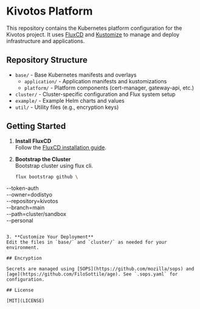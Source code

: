 # Kivotos Platform

This repository contains the Kubernetes platform configuration for the Kivotos project. It uses [FluxCD](https://fluxcd.io/) and [Kustomize](https://kustomize.io/) to manage and deploy infrastructure and applications.

## Repository Structure

- `base/` - Base Kubernetes manifests and overlays
  - `application/` - Application manifests and kustomizations
  - `platform/` - Platform components (cert-manager, gateway-api, etc.)
- `cluster/` - Cluster-specific configuration and Flux system setup
- `example/` - Example Helm charts and values
- `util/` - Utility files (e.g., encryption keys)

## Getting Started

1. **Install FluxCD**  
   Follow the [FluxCD installation guide](https://fluxcd.io/docs/installation/).

2. **Bootstrap the Cluster**  
   Bootstrap cluster using flux cli.

   ```sh
   flux bootstrap github \                               
  --token-auth \
  --owner=dodistyo \
  --repository=kivotos \
  --branch=main \
  --path=cluster/sandbox \
  --personal
   ```

3. **Customize Your Deployment**  
   Edit the files in `base/` and `cluster/` as needed for your environment.

## Encryption

Secrets are managed using [SOPS](https://github.com/mozilla/sops) and [age](https://github.com/FiloSottile/age). See `.sops.yaml` for configuration.

## License

[MIT](LICENSE)
